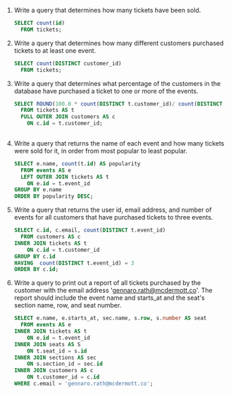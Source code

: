 1. Write a query that determines how many tickets have been sold.

    ```sql
    SELECT count(id)
      FROM tickets;
    ```

1. Write a query that determines how many different customers purchased tickets to at least one event.

    ```sql
    SELECT count(DISTINCT customer_id)
      FROM tickets;
    ```

1. Write a query that determines what percentage of the customers in the database have purchased a ticket to one or more of the events.

    ```sql
    SELECT ROUND(100.0 * count(DISTINCT t.customer_id)/ count(DISTINCT c.id), 2) AS percent
      FROM tickets AS t
      FULL OUTER JOIN customers AS c
        ON c.id = t.customer_id;
      
    ```

1. Write a query that returns the name of each event and how many tickets were sold for it, in order from most popular to least popular.

    ```sql
    SELECT e.name, count(t.id) AS popularity
      FROM events AS e
      LEFT OUTER JOIN tickets AS t
        ON e.id = t.event_id
    GROUP BY e.name
    ORDER BY popularity DESC;
    ```

1. Write a query that returns the user id, email address, and number of events for all customers that have purchased tickets to three events.

    ```sql
    SELECT c.id, c.email, count(DISTINCT t.event_id)
      FROM customers AS c
    INNER JOIN tickets AS t
        ON c.id = t.customer_id
    GROUP BY c.id
    HAVING  count(DISTINCT t.event_id) = 3
    ORDER BY c.id;
    ```

1. Write a query to print out a report of all tickets purchased by the customer with the email address 'gennaro.rath@mcdermott.co'. The report should include the event name and starts_at and the seat's section name, row, and seat number.

    ```sql
    SELECT e.name, e.starts_at, sec.name, s.row, s.number AS seat
      FROM events AS e
    INNER JOIN tickets AS t
        ON e.id = t.event_id
    INNER JOIN seats AS S
        ON t.seat_id = s.id
    INNER JOIN sections AS sec
        ON s.section_id = sec.id
    INNER JOIN customers AS c
        ON t.customer_id = c.id
    WHERE c.email = 'gennaro.rath@mcdermott.co';
    ```